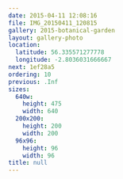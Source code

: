 ```yaml
---
date: 2015-04-11 12:08:16
file: IMG_20150411_120815
gallery: 2015-botanical-garden
layout: gallery-photo
location:
  latitude: 56.335571277778
  longitude: -2.8036031666667
next: 1ef28a5
ordering: 10
previous: .Inf
sizes:
  640w:
    height: 475
    width: 640
  200x200:
    height: 200
    width: 200
  96x96:
    height: 96
    width: 96
title: null
---
```

